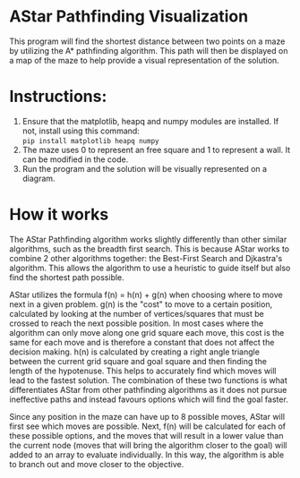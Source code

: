 # AStar Pathfinding Visualization
This program will find the shortest distance between two points on a maze by utilizing the A* pathfinding algorithm. This path will then be displayed on a map of the maze to help provide a visual representation of the solution.

# Instructions:
1. Ensure that the matplotlib, heapq and numpy modules are installed. 
   If not, install using this command: <br>
   ```pip install matplotlib heapq numpy```
2. The maze uses 0 to represent an free square and 1 to represent a wall. It can be modified in the code. 
3. Run the program and the solution will be visually represented on a diagram.

# How it works
The AStar Pathfinding algorithm works slightly differently than other similar algorithms, such as the breadth first search. This is because AStar works to combine 2 other algorithms together: the Best-First Search and Djkastra's algorithm. This allows the algorithm to use a heuristic to guide itself but also find the shortest path possible.

AStar utilizes the formula f(n) = h(n) + g(n) when choosing where to move next in a given problem. g(n) is the "cost" to move to a certain position, calculated by looking at the number of vertices/squares that must be crossed to reach the next possible position. In most cases where the algorithm can only move along one grid square each move, this cost is the same for each move and is therefore a constant that does not affect the decision making. h(n) is calculated by creating a right angle triangle between the current grid square and goal square and then finding the length of the hypotenuse. This helps to accurately find which moves will lead to the fastest solution. The combination of these two functions is what differentiates AStar from other pathfinding algorithms as it does not pursue ineffective paths and instead favours options which will find the goal faster. 

Since any position in the maze can have up to 8 possible moves, AStar will first see which moves are possible. Next, f(n) will be calculated for each of these possible options, and the moves that will result in a lower value than the current node (moves that will bring the algorithm closer to the goal) will added to an array to evaluate individually. In this way, the algorithm is able to branch out and move closer to the objective. 
